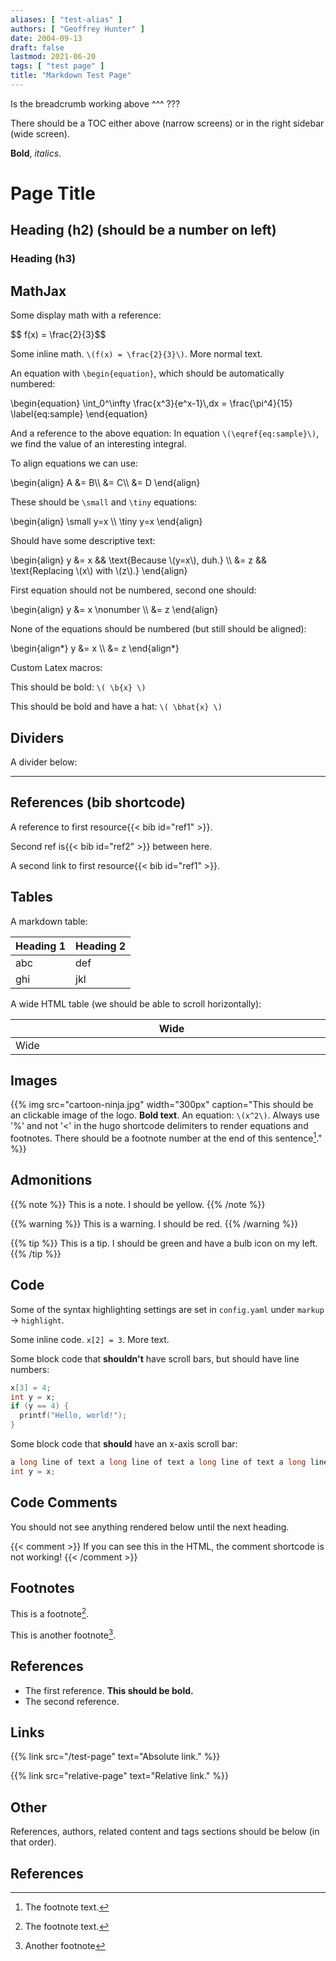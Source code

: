 ```yaml
---
aliases: [ "test-alias" ]
authors: [ "Geoffrey Hunter" ]
date: 2004-09-13
draft: false
lastmod: 2021-06-20
tags: [ "test page" ]
title: "Markdown Test Page"
---
```


Is the breadcrumb working above ^^^ ???

There should be a TOC either above (narrow screens) or in the right sidebar (wide screen).

**Bold**, _italics_.

# Page Title

## Heading (h2) (should be a number on left)

### Heading (h3)

## MathJax

Some display math with a reference:

<p>$$ f(x) = \frac{2}{3}$$</p>

Some inline math. `\(f(x) = \frac{2}{3}\)`. More normal text.

An equation with `\begin{equation}`, which should be automatically numbered:

<p>
\begin{equation}
  \int_0^\infty \frac{x^3}{e^x-1}\,dx = \frac{\pi^4}{15}
  \label{eq:sample}
\end{equation}
</p>

And a reference to the above equation: In equation `\(\eqref{eq:sample}\)`, we find the value of an
interesting integral.

To align equations we can use:

<div>
\begin{align}
A &= B\\
  &= C\\
  &= D
\end{align}
</div>

These should be `\small` and `\tiny` equations:

<p>\begin{align}
\small y=x \\
\tiny y=x
\end{align}</p>

Should have some descriptive text:

<p>\begin{align}
y &= x && \text{Because \(y=x\), duh.} \\
  &= z && \text{Replacing \(x\) with \(z\).}
\end{align}</p>

First equation should not be numbered, second one should:

<p>\begin{align}
y &= x \nonumber \\
  &= z
\end{align}</p>

None of the equations should be numbered (but still should be aligned):

<p>\begin{align*}
y &= x \\
  &= z
\end{align*}</p>


Custom Latex macros:

This should be bold: `\( \b{x} \)`

This should be bold and have a hat: `\( \bhat{x} \)`


## Dividers

A divider below:

---

## References (bib shortcode)

A reference to first resource{{< bib id="ref1" >}}.

Second ref is{{< bib id="ref2" >}} between here.

A second link to first resource{{< bib id="ref1" >}}.

## Tables

A markdown table:

Heading 1   | Heading 2
------------|------------
abc         | def
ghi         | jkl

A wide HTML table (we should be able to scroll horizontally):

<div class="table-wrapper">
<table>
    <thead>
        <tr>
            <th style="min-width:500px">Wide</th>
            <th style="min-width:500px">Wide</th>
            <th style="min-width:500px">Wide</th>
        </tr>
    </thead>
    <tbody>
        <tr>
            <td style="min-width:500px">Wide</td>
            <td style="min-width:500px">Wide</td>
            <td style="min-width:500px">Wide</td>
        </tr>
    </tbody>
</table>
</div>

## Images

{{% img src="cartoon-ninja.jpg" width="300px" caption="This should be an clickable image of the logo. **Bold text**. An equation: `\(x^2\)`. Always use '%' and not '<' in the hugo shortcode delimiters to render equations and footnotes. There should be a footnote number at the end of this sentence[^foot-1]." %}}

## Admonitions

{{% note %}}
This is a note. I should be yellow.
{{% /note %}}

{{% warning %}}
This is a warning. I should be red.
{{% /warning %}}

{{% tip %}}
This is a tip. I should be green and have a bulb icon on my left.
{{% /tip %}}

## Code

Some of the syntax highlighting settings are set in `config.yaml` under `markup` -> `highlight`.

Some inline code. `x[2] = 3`. More text.

Some block code that **shouldn't** have scroll bars, but should have line numbers:

```c
x[3] = 4;
int y = x;
if (y == 4) {
  printf("Hello, world!");
}
```

Some block code that **should** have an x-axis scroll bar:

```c
a long line of text a long line of text a long line of text a long line of text a long line of text a long line of text 
int y = x;
```

## Code Comments

You should not see anything rendered below until the next heading.

{{< comment >}}
If you can see this in the HTML, the comment shortcode is not working!
{{< /comment >}}

## Footnotes

This is a footnote[^foot-1].

This is another footnote[^foot-2].

[^foot-1]: The footnote text.
[^foot-2]: Another footnote

## References

<ul id="bib-list">
  <li id="ref1">The first reference. <b>This should be bold.</b></li>
  <li id="ref2">The second reference.</li>
</ul>

## Links

{{% link src="/test-page" text="Absolute link." %}}

{{% link src="relative-page" text="Relative link." %}}

## Other

References, authors, related content and tags sections should be below (in that order).

## References